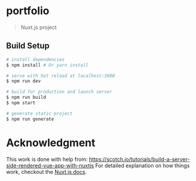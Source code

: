 # portfolio

> Nuxt.js project

## Build Setup

``` bash
# install dependencies
$ npm install # Or yarn install

# serve with hot reload at localhost:3000
$ npm run dev

# build for production and launch server
$ npm run build
$ npm start

# generate static project
$ npm run generate
```
# Acknowledgment
This work is done with help from:
https://scotch.io/tutorials/build-a-server-side-rendered-vue-app-with-nuxtjs 
For detailed explanation on how things work, checkout the [Nuxt.js docs](https://github.com/nuxt/nuxt.js).
